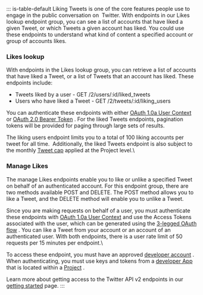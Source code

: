 ::: is-table-default
Liking Tweets is one of the core features people use to engage in the
public conversation on  Twitter. With endpoints in our Likes lookup
endpoint group, you can see a list of accounts that have liked a given
Tweet, or which Tweets a given account has liked. You could use these
endpoints to understand what kind of content a specified account or
group of accounts likes.

### Likes lookup

With endpoints in the Likes lookup group, you can retrieve a list of
accounts that have liked a Tweet, or a list of Tweets that an account
has liked. These endpoints include:

-   Tweets liked by a user - GET /2/users/:id/liked_tweets
-   Users who have liked a Tweet - GET /2/tweets/:id/liking_users

You can authenticate these endpoints with either [OAuth 1.0a User
Context](https://developer.twitter.com/en/docs/authentication/oauth-1-0a)
or [OAuth 2.0 Bearer
Token](https://developer.twitter.com/en/docs/authentication/oauth-2-0) .
For the liked Tweets endpoints, pagination tokens will be provided for
paging through large sets of results.

The liking users endpoint limits you to a total of 100 liking accounts
per tweet for all time.  Additionally, the liked Tweets endpoint is also
subject to the monthly [Tweet cap](/en/docs/twitter-api/tweet-caps)
applied at the Project level.\

### Manage Likes

The manage Likes endpoints enable you to like or unlike a specified
Tweet on behalf of an authenticated account. For this endpoint group,
there are two methods available POST and DELETE. The POST method allows
you to like a Tweet, and the DELETE method will enable you to unlike a
Tweet.

Since you are making requests on behalf of a user, you must authenticate
these endpoints with [OAuth 1.0a User
Context](/en/docs/authentication/oauth-1-0a) and use the Access Tokens
associated with the user, which can be generated using the [3-legged
OAuth
flow](/content/developer-twitter/en/docs/authentication/oauth-1-0a/obtaining-user-access-tokens)
. You can like a Tweet from your account or an account of an
authenticated user. With both endpoints, there is a user rate limit of
50 requests per 15 minutes per endpoint.\

To access these endpoint, you must have an approved [developer
account](/en/docs/developer-portal/overview) . When authenticating, you
must use keys and tokens from a [developer App](/en/docs/apps) that is
located within a [Project](/en/docs/projects) .

Learn more about getting access to the Twitter API v2 endpoints in our
[getting started](/en/docs/twitter-api/getting-started) page.
:::
